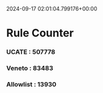 2024-09-17 02:01:04.799176+00:00
# Rule Counter 
 ### UCATE : 507778

 ### Veneto : 83483

 ### Allowlist : 13930